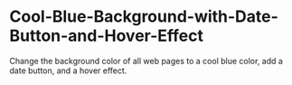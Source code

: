 # Cool-Blue-Background-with-Date-Button-and-Hover-Effect
Change the background color of all web pages to a cool blue color, add a date button, and a hover effect.
